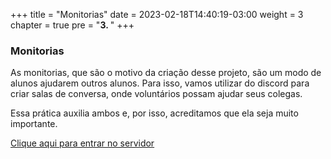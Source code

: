 +++
title = "Monitorias"
date = 2023-02-18T14:40:19-03:00
weight = 3
chapter = true
pre = "<b>3. </b>"
+++

### Monitorias

As monitorias, que são o motivo da criação desse projeto, são um modo de alunos ajudarem outros alunos. Para isso, vamos utilizar do discord para criar salas de conversa, onde voluntários possam ajudar seus colegas.

Essa prática auxilia ambos e, por isso, acreditamos que ela seja muito importante.

[Clique aqui para entrar no servidor](https://discord.gg/uAkd5eNX2v)
